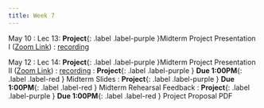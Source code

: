 ```yaml
---
title: Week 7
---
```


May 10
: Lec 13: **Project**{: .label .label-purple }Midterm Project Presentation I ([Zoom Link](https://ucsd.zoom.us/j/92870101766))
: [recording](#)

May 12
: Lec 14: **Project**{: .label .label-purple }Midterm Project Presentation II ([Zoom Link](https://ucsd.zoom.us/j/92870101766))
: [recording](#)
: **Project**{: .label .label-purple } **Due 1:00PM**{: .label .label-red } Midterm Slides
: **Project**{: .label .label-purple } **Due 1:00PM**{: .label .label-red } Midterm Rehearsal Feedback
: **Project**{: .label .label-purple } **Due 1:00PM**{: .label .label-red } Project Proposal PDF